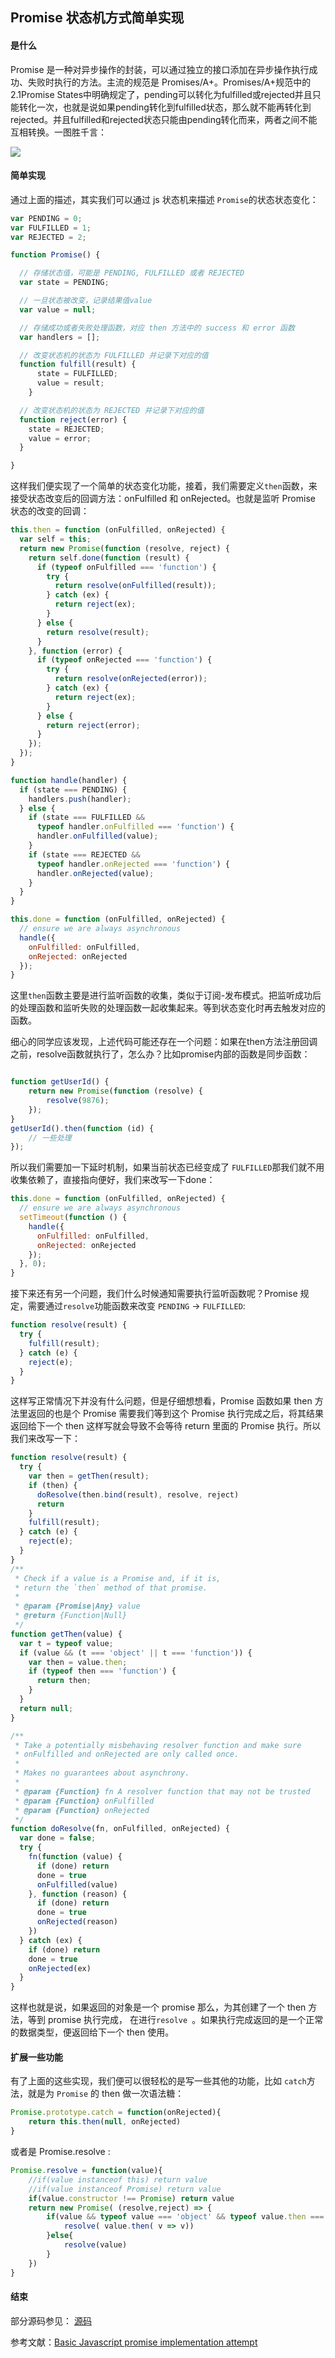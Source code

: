 ## Promise 状态机方式简单实现

#### 是什么
Promise 是一种对异步操作的封装，可以通过独立的接口添加在异步操作执行成功、失败时执行的方法。主流的规范是 Promises/A+。Promises/A+规范中的2.1Promise States中明确规定了，pending可以转化为fulfilled或rejected并且只能转化一次，也就是说如果pending转化到fulfilled状态，那么就不能再转化到rejected。并且fulfilled和rejected状态只能由pending转化而来，两者之间不能互相转换。一图胜千言：

![](https://mengera88.github.io/images/promiseState.png)

#### 简单实现
通过上面的描述，其实我们可以通过 js 状态机来描述 ```Promise```的状态状态变化：
```js
var PENDING = 0;
var FULFILLED = 1;
var REJECTED = 2;

function Promise() {

  // 存储状态值，可能是 PENDING, FULFILLED 或者 REJECTED
  var state = PENDING;

  // 一旦状态被改变，记录结果值value
  var value = null;

  // 存储成功或者失败处理函数，对应 then 方法中的 success 和 error 函数
  var handlers = [];

  // 改变状态机的状态为 FULFILLED 并记录下对应的值
  function fulfill(result) {
      state = FULFILLED;
      value = result;
    }

  // 改变状态机的状态为 REJECTED 并记录下对应的值
  function reject(error) {
    state = REJECTED;
    value = error;
  }

}
```

这样我们便实现了一个简单的状态变化功能，接着，我们需要定义```then```函数，来接受状态改变后的回调方法：onFulfilled 和 onRejected。也就是监听 Promise 状态的改变的回调：
```js
this.then = function (onFulfilled, onRejected) {
  var self = this;
  return new Promise(function (resolve, reject) {
    return self.done(function (result) {
      if (typeof onFulfilled === 'function') {
        try {
          return resolve(onFulfilled(result));
        } catch (ex) {
          return reject(ex);
        }
      } else {
        return resolve(result);
      }
    }, function (error) {
      if (typeof onRejected === 'function') {
        try {
          return resolve(onRejected(error));
        } catch (ex) {
          return reject(ex);
        }
      } else {
        return reject(error);
      }
    });
  });
}

function handle(handler) {
  if (state === PENDING) {
    handlers.push(handler);
  } else {
    if (state === FULFILLED &&
      typeof handler.onFulfilled === 'function') {
      handler.onFulfilled(value);
    }
    if (state === REJECTED &&
      typeof handler.onRejected === 'function') {
      handler.onRejected(value);
    }
  }
}

this.done = function (onFulfilled, onRejected) {
  // ensure we are always asynchronous
  handle({
    onFulfilled: onFulfilled,
    onRejected: onRejected
  });
}

```
这里```then```函数主要是进行监听函数的收集，类似于订阅-发布模式。把监听成功后的处理函数和监听失败的处理函数一起收集起来。等到状态变化时再去触发对应的函数。

细心的同学应该发现，上述代码可能还存在一个问题：如果在then方法注册回调之前，resolve函数就执行了，怎么办？比如promise内部的函数是同步函数：
```js

function getUserId() {
    return new Promise(function (resolve) {
        resolve(9876);
    });
}
getUserId().then(function (id) {
    // 一些处理
});
```

所以我们需要加一下延时机制，如果当前状态已经变成了 ```FULFILLED```那我们就不用收集依赖了，直接指向便好，我们来改写一下done：
```js
this.done = function (onFulfilled, onRejected) {
  // ensure we are always asynchronous
  setTimeout(function () {
    handle({
      onFulfilled: onFulfilled,
      onRejected: onRejected
    });
  }, 0);
}
```

接下来还有另一个问题，我们什么时候通知需要执行监听函数呢？Promise 规定，需要通过```resolve```功能函数来改变 ```PENDING``` -> ```FULFILLED```:
```js
function resolve(result) {
  try {
    fulfill(result);
  } catch (e) {
    reject(e);
  }
}
```
这样写正常情况下并没有什么问题，但是仔细想想看，Promise 函数如果 then 方法里返回的也是个 Promise 需要我们等到这个 Promise 执行完成之后，将其结果返回给下一个 then 这样写就会导致不会等待 return 里面的 Promise 执行。所以我们来改写一下：

```js
function resolve(result) {
  try {
    var then = getThen(result);
    if (then) {
      doResolve(then.bind(result), resolve, reject)
      return
    }
    fulfill(result);
  } catch (e) {
    reject(e);
  }
}
/**
 * Check if a value is a Promise and, if it is,
 * return the `then` method of that promise.
 *
 * @param {Promise|Any} value
 * @return {Function|Null}
 */
function getThen(value) {
  var t = typeof value;
  if (value && (t === 'object' || t === 'function')) {
    var then = value.then;
    if (typeof then === 'function') {
      return then;
    }
  }
  return null;
}

/**
 * Take a potentially misbehaving resolver function and make sure
 * onFulfilled and onRejected are only called once.
 *
 * Makes no guarantees about asynchrony.
 *
 * @param {Function} fn A resolver function that may not be trusted
 * @param {Function} onFulfilled
 * @param {Function} onRejected
 */
function doResolve(fn, onFulfilled, onRejected) {
  var done = false;
  try {
    fn(function (value) {
      if (done) return
      done = true
      onFulfilled(value)
    }, function (reason) {
      if (done) return
      done = true
      onRejected(reason)
    })
  } catch (ex) {
    if (done) return
    done = true
    onRejected(ex)
  }
}
```

这样也就是说，如果返回的对象是一个 promise 那么，为其创建了一个 then 方法，等到 promise 执行完成， 在进行```resolve ```。如果执行完成返回的是一个正常的数据类型，便返回给下一个 then 使用。

#### 扩展一些功能

有了上面的这些实现，我们便可以很轻松的是写一些其他的功能，比如 ```catch```方法，就是为 ```Promise``` 的 then 做一次语法糖：

```js
Promise.prototype.catch = function(onRejected){
    return this.then(null, onRejected)
}
```

或者是 Promise.resolve :
```js
Promise.resolve = function(value){
    //if(value instanceof this) return value
    //if(value instanceof Promise) return value
    if(value.constructor !== Promise) return value
    return new Promise( (resolve,reject) => {
        if(value && typeof value === 'object' && typeof value.then === 'function'){
            resolve( value.then( v => v))
        }else{
            resolve(value)
        }
    })
}
```

#### 结束
部分源码参见： [源码](https://github.com/monkeyWangs/blogs/blob/master/src/promise/index.js)

参考文献：[Basic Javascript promise implementation attempt
](https://stackoverflow.com/questions/23772801/basic-javascript-promise-implementation-attempt/23785244#23785244)
